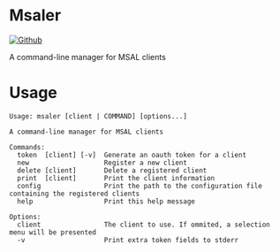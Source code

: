 # Msaler
[![Github](https://github.com/m-lima/msaler/workflows/Build/badge.svg)](https://github.com/m-lima/msaler/actions?workflow=Build)

A command-line manager for MSAL clients

# Usage
```
Usage: msaler [client | COMMAND] [options...]

A command-line manager for MSAL clients

Commands:
  token  [client] [-v]  Generate an oauth token for a client
  new                   Register a new client
  delete [client]       Delete a registered client
  print  [client]       Print the client information
  config                Print the path to the configuration file containing the registered clients
  help                  Print this help message

Options:
  client                The client to use. If ommited, a selection menu will be presented
  -v                    Print extra token fields to stderr
```
